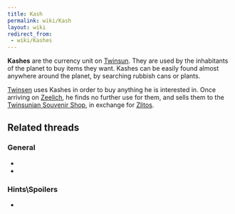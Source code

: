 ```yaml
---
title: Kash
permalink: wiki/Kash
layout: wiki
redirect_from:
 - wiki/Kashes
---
```


**Kashes** are the currency unit on [Twinsun](Twinsun "wikilink"). They
are used by the inhabitants of the planet to buy items they want. Kashes
can be easily found almost anywhere around the planet, by searching
rubbish cans or plants.

[Twinsen](Twinsen "wikilink") uses Kashes in order to buy anything he is
interested in. Once arriving on [Zeelich](Zeelich "wikilink"), he finds
no further use for them, and sells them to the [Twinsunian Souvenir
Shop](Twinsunian_Souvenir_Shop "wikilink"), in exchange for
[Zlitos](Zlito "wikilink").

## Related threads

### General

- 

- 

### Hints\Spoilers

- 
